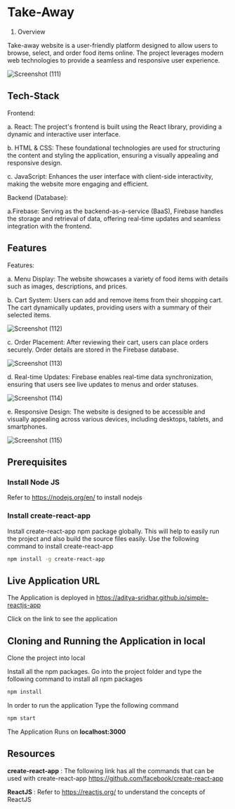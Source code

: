 
# Take-Away 

1. Overview

Take-away website is a user-friendly platform designed to allow users to browse, select, and order food items online. The project leverages modern web technologies to provide a seamless and responsive user experience.


![Screenshot (111)](https://github.com/pranay2508/Food_order/assets/56022492/5f0b7822-8fd5-49e8-8c4d-6d6a513c27c1)


## Tech-Stack
Frontend:

a. React: The project's frontend is built using the React library, providing a dynamic and interactive user interface.

b. HTML & CSS: These foundational technologies are used for structuring the content and styling the application, ensuring a visually appealing and responsive design.

c. JavaScript: Enhances the user interface with client-side interactivity, making the website more engaging and efficient.

Backend (Database):

a.Firebase: Serving as the backend-as-a-service (BaaS), Firebase handles the storage and retrieval of data, offering real-time updates and seamless integration with the frontend.

## Features

Features:

a. Menu Display: The website showcases a variety of food items with details such as images, descriptions, and prices.

b. Cart System: Users can add and remove items from their shopping cart. The cart dynamically updates, providing users with a summary of their selected items.

![Screenshot (112)](https://github.com/pranay2508/Food_order/assets/56022492/29c71325-bb3c-403c-8e1d-2590a2dcf474)

c. Order Placement: After reviewing their cart, users can place orders securely. Order details are stored in the Firebase database.

![Screenshot (113)](https://github.com/pranay2508/Food_order/assets/56022492/e427350b-726d-47b3-b52b-86e321c3bb03)

d. Real-time Updates: Firebase enables real-time data synchronization, ensuring that users see live updates to menus and order statuses.

![Screenshot (114)](https://github.com/pranay2508/Food_order/assets/56022492/4b34f1e2-2afe-46b4-b738-f3df5c2b372f)

e. Responsive Design: The website is designed to be accessible and visually appealing across various devices, including desktops, tablets, and smartphones.

![Screenshot (115)](https://github.com/pranay2508/Food_order/assets/56022492/4f27c697-cedf-4878-aa7d-1e4e914c8097)

## Prerequisites

### Install Node JS
Refer to https://nodejs.org/en/ to install nodejs

### Install create-react-app
Install create-react-app npm package globally. This will help to easily run the project and also build the source files easily. Use the following command to install create-react-app

```bash
npm install -g create-react-app
```
## Live Application URL

The Application is deployed in https://aditya-sridhar.github.io/simple-reactjs-app

Click on the link to see the application

## Cloning and Running the Application in local

Clone the project into local

Install all the npm packages. Go into the project folder and type the following command to install all npm packages

```bash
npm install
```

In order to run the application Type the following command

```bash
npm start
```

The Application Runs on **localhost:3000**

## Resources

**create-react-app** : The following link has all the commands that can be used with create-react-app
https://github.com/facebook/create-react-app

**ReactJS** : Refer to https://reactjs.org/ to understand the concepts of ReactJS

